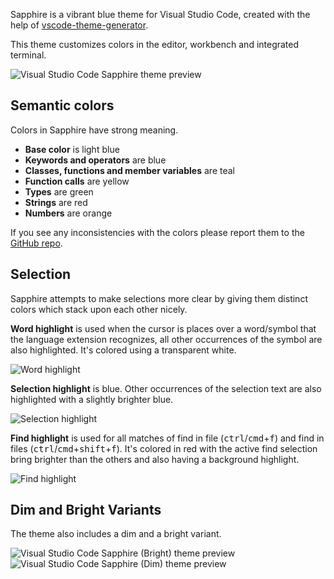 Sapphire is a vibrant blue theme for Visual Studio Code, created with the help of [vscode-theme-generator](https://github.com/Tyriar/vscode-theme-generator).

This theme customizes colors in the editor, workbench and integrated terminal.

![Visual Studio Code Sapphire theme preview](https://github.com/Tyriar/vscode-theme-sapphire/raw/master/images/preview.png)

## Semantic colors

Colors in Sapphire have strong meaning.

- **Base color** is light blue
- **Keywords and operators** are blue
- **Classes, functions and member variables** are teal
- **Function calls** are yellow
- **Types** are green
- **Strings** are red
- **Numbers** are orange

If you see any inconsistencies with the colors please report them to the [GitHub repo](https://github.com/Tyriar/vscode-theme-sapphire).

## Selection

Sapphire attempts to make selections more clear by giving them distinct colors which stack upon each other nicely.

**Word highlight** is used when the cursor is places over a word/symbol that the language extension recognizes, all other occurrences of the symbol are also highlighted. It's colored using a transparent white.

![Word highlight](https://github.com/Tyriar/vscode-theme-sapphire/raw/master/images/word-highlight.png)

**Selection highlight** is blue. Other occurrences of the selection text are also highlighted with a slightly brighter blue.

![Selection highlight](https://github.com/Tyriar/vscode-theme-sapphire/raw/master/images/selection-highlight.png)

**Find highlight** is used for all matches of find in file (<kbd>ctrl</kbd>/<kbd>cmd</kbd>+<kbd>f</kbd>) and find in files (<kbd>ctrl</kbd>/<kbd>cmd</kbd>+<kbd>shift</kbd>+<kbd>f</kbd>). It's colored in red with the active find selection bring brighter than the others and also having a background highlight.

![Find highlight](https://github.com/Tyriar/vscode-theme-sapphire/raw/master/images/find-highlight.png)

## Dim and Bright Variants

The theme also includes a dim and a bright variant.

![Visual Studio Code Sapphire (Bright) theme preview](https://github.com/Tyriar/vscode-theme-sapphire/raw/master/images/preview-bright.png)
![Visual Studio Code Sapphire (Dim) theme preview](https://github.com/Tyriar/vscode-theme-sapphire/raw/master/images/preview-dim.png)
